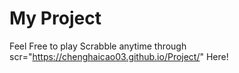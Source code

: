 # My Project
Feel Free to play Scrabble anytime through <a>scr="https://chenghaicao03.github.io/Project/" Here! <a/>
